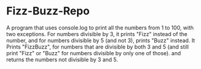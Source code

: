 # Fizz-Buzz-Repo
A program that uses console.log to print all the numbers from 1 to 100, with two exceptions. For numbers divisible by 3, it prints "Fizz" instead of the number, and for numbers divisible by 5 (and not 3), prints "Buzz" instead. It Prints "FizzBuzz", for numbers that are divisible by both 3 and 5 (and still print "Fizz" or "Buzz" for numbers divisible by only one of those). and returns the numbers not divisible by 3 and 5. 
